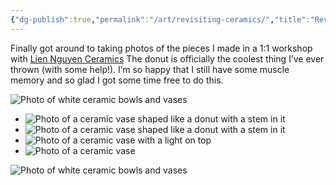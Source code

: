 ```yaml
---
{"dg-publish":true,"permalink":"/art/revisiting-ceramics/","title":"Revisiting ceramics","tags":["art","ceramics"],"created":"2023-01-29T21:00:35.061+08:00","updated":"2023-11-01T21:08:25.798+08:00"}
---
```



Finally got around to taking photos of the pieces I made in a 1:1 workshop with [Lien Nguyen Ceramics](https://liennguyenceramics.com/) The donut is officially the coolest thing I’ve ever thrown (with some help!). I’m so happy that I still have some muscle memory and so glad I got some time free to do this.

<img src="assets/ceramics6.jpeg" alt="Photo of white ceramic bowls and vases" class="superwide">

<ul class="two-col-gallery superwide">
<li><img src="assets/ceramics1.jpeg" alt="Photo of a ceramic vase shaped like a donut with a stem in it"></li>
<li><img src="assets/ceramics2.jpeg" alt="Photo of a ceramic vase shaped like a donut with a stem in it"></li>
<li><img src="assets/ceramics3.jpeg" alt="Photo of a ceramic vase with a light on top"></li>
<li><img src="assets/ceramics4.jpeg" alt="Photo of a ceramic vase"></li>
</ul>

![Photo of white ceramic bowls and vases](/img/user/assets/ceramics5.jpeg)
